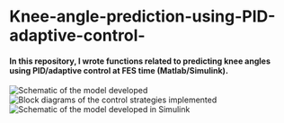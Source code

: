 # Knee-angle-prediction-using-PID-adaptive-control-
#### In this repository, I wrote functions related to predicting knee angles using PID/adaptive control at FES time (Matlab/Simulink).



![Schematic of the model developed](https://user-images.githubusercontent.com/96347878/160995543-92248cad-472d-483f-93d7-c188aa378e5c.PNG)
![Block diagrams of the control strategies implemented](https://user-images.githubusercontent.com/96347878/160995552-0858cf47-7c8a-44d3-bce6-6b8f5dd64f85.PNG)
![Schematic of the model developed in Simulink](https://user-images.githubusercontent.com/96347878/160995567-36ba4fef-e9a7-4304-acd8-9ba9138d76da.PNG)

